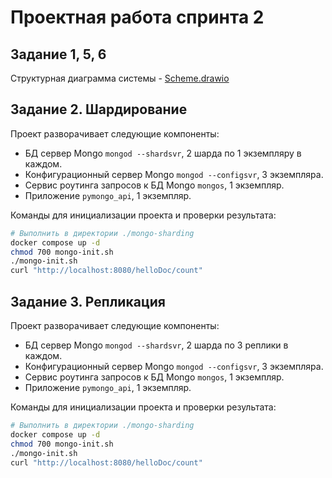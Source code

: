 # Проектная работа спринта 2

## Задание 1, 5, 6
Структурная диаграмма системы - [Scheme.drawio](./Scheme.drawio)

## Задание 2. Шардирование
Проект разворачивает следующие компоненты:
- БД сервер Mongo `mongod --shardsvr`, 2 шарда по 1 экземпляру в каждом.
- Конфигурационный сервер Mongo `mongod --configsvr`, 3 экземпляра.
- Сервис роутинга запросов к БД Mongo `mongos`, 1 экземпляр.
- Приложение `pymongo_api`, 1 экземпляр.

Команды для инициализации проекта и проверки результата:
```sh
# Выполнить в директории ./mongo-sharding
docker compose up -d
chmod 700 mongo-init.sh
./mongo-init.sh
curl "http://localhost:8080/helloDoc/count"
```

## Задание 3. Репликация
Проект разворачивает следующие компоненты:
- БД сервер Mongo `mongod --shardsvr`, 2 шарда по 3 реплики в каждом.
- Конфигурационный сервер Mongo `mongod --configsvr`, 3 экземпляра.
- Сервис роутинга запросов к БД Mongo `mongos`, 1 экземпляр.
- Приложение `pymongo_api`, 1 экземпляр.

Команды для инициализации проекта и проверки результата:
```sh
# Выполнить в директории ./mongo-sharding
docker compose up -d
chmod 700 mongo-init.sh
./mongo-init.sh
curl "http://localhost:8080/helloDoc/count"
```